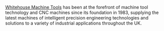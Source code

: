 <a href=https://www.wmtcnc.com/>Whitehouse Machine Tools</a> has been at the forefront of machine tool technology and CNC machines since its foundation in 1983, supplying the latest machines of intelligent precision engineering technologies and solutions to a variety of industrial applications throughout the UK.
